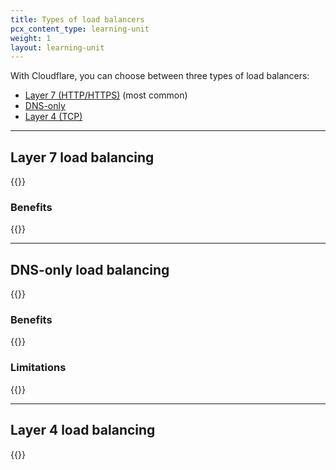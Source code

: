 ```yaml
---
title: Types of load balancers
pcx_content_type: learning-unit
weight: 1
layout: learning-unit
---
```


With Cloudflare, you can choose between three types of load balancers:

- [Layer 7 (HTTP/HTTPS)](#layer-7-load-balancing) (most common)
- [DNS-only](#dns-only-load-balancing)
- [Layer 4 (TCP)](#layer-4-load-balancing)

---

## Layer 7 load balancing

{{<render file="../../load-balancing/_partials/_layer-7-load-balancing-definition.md">}}

### Benefits

{{<render file="../../load-balancing/_partials/_layer-7-load-balancing-benefits.md">}}

---

## DNS-only load balancing

{{<render file="../../load-balancing/_partials/_dns-load-balancing-definition.md">}}

### Benefits

{{<render file="../../load-balancing/_partials/_dns-load-balancing-benefits.md">}}
<br/>

### Limitations

{{<render file="../../load-balancing/_partials/_dns-load-balancing-limitations.md">}}

---

## Layer 4 load balancing

{{<render file="../../load-balancing/_partials/_layer-4-load-balancing-definition.md">}}